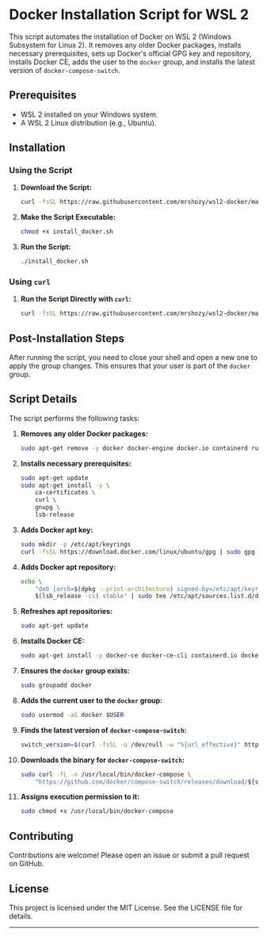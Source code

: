 # Docker Installation Script for WSL 2

This script automates the installation of Docker on WSL 2 (Windows Subsystem for Linux 2). It removes any older Docker packages, installs necessary prerequisites, sets up Docker's official GPG key and repository, installs Docker CE, adds the user to the `docker` group, and installs the latest version of `docker-compose-switch`.

## Prerequisites

- WSL 2 installed on your Windows system.
- A WSL 2 Linux distribution (e.g., Ubuntu).

## Installation

### Using the Script

1. **Download the Script:**
   ```bash
   curl -fsSL https://raw.githubusercontent.com/mrshozy/wsl2-docker/main/install_docker.sh
   ```

2. **Make the Script Executable:**
   ```bash
   chmod +x install_docker.sh
   ```

3. **Run the Script:**
   ```bash
   ./install_docker.sh
   ```

### Using `curl`

1. **Run the Script Directly with `curl`:**
   ```bash
   curl -fsSL https://raw.githubusercontent.com/mrshozy/wsl2-docker/main/install_docker.sh | bash
   ```

## Post-Installation Steps

After running the script, you need to close your shell and open a new one to apply the group changes. This ensures that your user is part of the `docker` group.

## Script Details

The script performs the following tasks:

1. **Removes any older Docker packages:**
   ```bash
   sudo apt-get remove -y docker docker-engine docker.io containerd runc
   ```

2. **Installs necessary prerequisites:**
   ```bash
   sudo apt-get update
   sudo apt-get install -y \
       ca-certificates \
       curl \
       gnupg \
       lsb-release
   ```

3. **Adds Docker apt key:**
   ```bash
   sudo mkdir -p /etc/apt/keyrings
   curl -fsSL https://download.docker.com/linux/ubuntu/gpg | sudo gpg --dearmor -o /etc/apt/keyrings/docker.gpg
   ```

4. **Adds Docker apt repository:**
   ```bash
   echo \
       "deb [arch=$(dpkg --print-architecture) signed-by=/etc/apt/keyrings/docker.gpg] https://download.docker.com/linux/ubuntu \
       $(lsb_release -cs) stable" | sudo tee /etc/apt/sources.list.d/docker.list > /dev/null
   ```

5. **Refreshes apt repositories:**
   ```bash
   sudo apt-get update
   ```

6. **Installs Docker CE:**
   ```bash
   sudo apt-get install -y docker-ce docker-ce-cli containerd.io docker-buildx-plugin docker-compose-plugin
   ```

7. **Ensures the `docker` group exists:**
   ```bash
   sudo groupadd docker
   ```

8. **Adds the current user to the `docker` group:**
   ```bash
   sudo usermod -aG docker $USER
   ```

9. **Finds the latest version of `docker-compose-switch`:**
   ```bash
   switch_version=$(curl -fsSL -o /dev/null -w "%{url_effective}" https://github.com/docker/compose-switch/releases/latest | xargs basename)
   ```

10. **Downloads the binary for `docker-compose-switch`:**
    ```bash
    sudo curl -fL -o /usr/local/bin/docker-compose \
        "https://github.com/docker/compose-switch/releases/download/${switch_version}/docker-compose-linux-$(dpkg --print-architecture)"
    ```

11. **Assigns execution permission to it:**
    ```bash
    sudo chmod +x /usr/local/bin/docker-compose
    ```

## Contributing

Contributions are welcome! Please open an issue or submit a pull request on GitHub.

## License

This project is licensed under the MIT License. See the LICENSE file for details.

---
